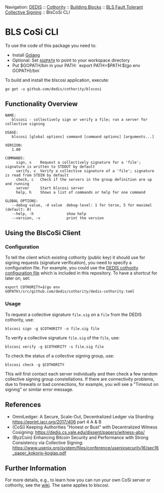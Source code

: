 Navigation: [DEDIS](https://github.com/dedis/doc/tree/master/README.md) ::
[Cothority](../README.md) ::
[Building Blocks](../doc/BuildingBlocks.md) ::
[BLS Fault Tolerant Collective Signing](README.md) ::
BlsCoSi CLI

# BLS CoSi CLI

To use the code of this package you need to:

- Install [Golang](https://golang.org/doc/install)
- Optional: Set [`$GOPATH`](https://golang.org/doc/code.html#GOPATH) to point to your workspace directory
- Put $GOPATH/bin in your PATH: `export PATH=$PATH:$(go env GOPATH)/bin`

To build and install the blscosi application, execute:

```
go get -u github.com/dedis/cothority/blscosi
```

## Functionality Overview

```
NAME:
   blscosi - collectively sign or verify a file; run a server for collective signing

USAGE:
   blscosi [global options] command [command options] [arguments...]

VERSION:
   1.00

COMMANDS:
     sign, s    Request a collectively signature for a 'file'; signature is written to STDOUT by default
     verify, v  Verify a collective signature of a 'file'; signature is read from STDIN by default
     check, c   Check if the servers in the group definition are up and running
     server     Start blscosi server
     help, h    Shows a list of commands or help for one command

GLOBAL OPTIONS:
   --debug value, -d value  debug-level: 1 for terse, 5 for maximal (default: 0)
   --help, -h               show help
   --version, -v            print the version
```

## Using the BlsCoSi Client

### Configuration

To tell the client which existing cothority (public key) it should use for signing requests (signature verification), you need to specify a configuration file. For example, you could use the [DEDIS cothority configuration file](../dedis-cothority.toml) which is included in this repository. To have a shortcut for later on, set:

```
export COTHORITY=$(go env GOPATH)/src/github.com/dedis/cothority/dedis-cothority.toml
```

### Usage

To request a collective signature `file.sig` on a `file` from the DEDIS cothority, use:

```
blscosi sign -g $COTHORITY -o file.sig file
```

To verify a collective signature `file.sig` of the `file`, use:

```
blscosi verify -g $COTHORITY -s file.sig file
```

To check the status of a collective signing group, use:

```
blscosi check -g $COTHORITY
```

This will first contact each server individually and then check a few random collective signing group constellations. If there are connectivity problems, due to firewalls or bad connections, for example, you will see a "Timeout on signing" or similar error message.

## References
- OmniLedger: A Secure, Scale-Out, Decentralized Ledger via Sharding: https://eprint.iacr.org/2017/406 part 4 A & B
- (CoSi) Keeping Authorities "Honest or Bust" with Decentralized Witness Cosigning: https://dedis.cs.yale.edu/dissent/papers/witness-abs/
- (ByzCoin) Enhancing Bitcoin Security and Performance with Strong Consistency
  via Collective Signing:
  https://www.usenix.org/system/files/conference/usenixsecurity16/sec16_paper_kokoris-kogias.pdf


## Further Information

For more details, e.g., to learn how you can run your own CoSi server or cothority, see the [wiki](../../conode/README.md).
The same applies to blscosi.
